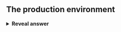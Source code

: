 ## The production environment
<details>
<summary><b>Reveal answer</b></summary>
The work of multiple development teams becomes available to customers<br><br>It is updated when the business considers the time is right
</details>
